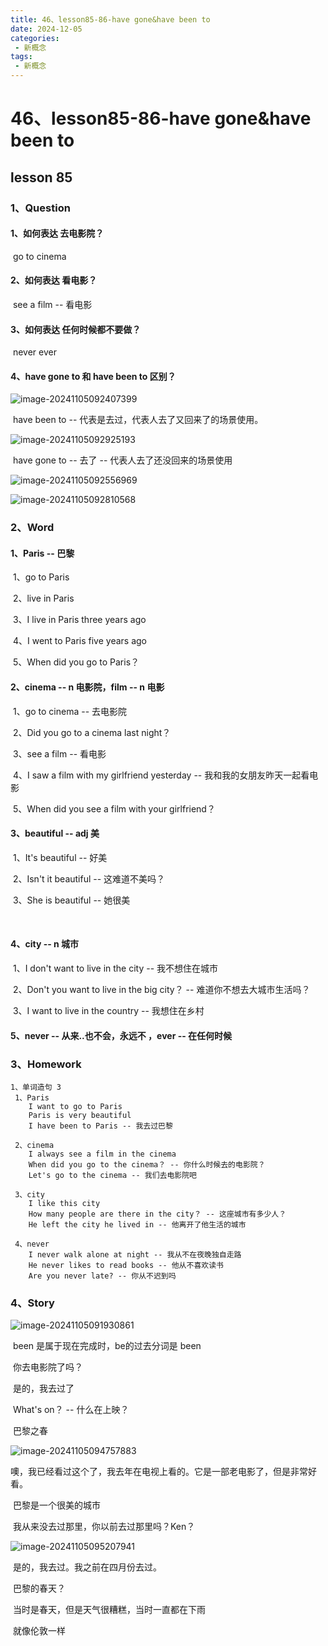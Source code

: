 ```yaml
---
title: 46、lesson85-86-have gone&have been to
date: 2024-12-05
categories:
 - 新概念
tags:
 - 新概念
---
```




# 46、lesson85-86-have gone&have been to



## lesson 85



### 1、Question

#### 	1、如何表达 去电影院？

​		go to cinema





#### 	2、如何表达 看电影？

​		see a film -- 看电影





#### 	3、如何表达 任何时候都不要做？

​		never ever



#### 	4、have gone to 和 have been to 区别？

![image-20241105092407399](./../../.vuepress/public/images/image-20241105092407399.png)

​		have been to -- 代表是去过，代表人去了又回来了的场景使用。



![image-20241105092925193](./../../.vuepress/public/images/image-20241105092925193.png)







 

​		have gone to -- 去了 -- 代表人去了还没回来的场景使用



![image-20241105092556969](./../../.vuepress/public/images/image-20241105092556969.png)





![image-20241105092810568](./../../.vuepress/public/images/image-20241105092810568.png)







### 2、Word

#### 	1、Paris -- 巴黎 

​	1、go to Paris 

​	2、live in Paris 

​	3、I live in Paris three years ago

​	4、I went to Paris five years ago

​	5、When did you go to Paris？



#### 	2、cinema -- n 电影院，film -- n 电影

​	1、go to cinema -- 去电影院

​	2、Did you go to a cinema last night？

​	3、see a film -- 看电影

​	4、I saw a film with my girlfriend yesterday -- 我和我的女朋友昨天一起看电影

​	5、When did you see a film with your girlfriend？



#### 	3、beautiful -- adj 美

​	1、It's beautiful -- 好美

​	2、Isn't it beautiful -- 这难道不美吗？

​	3、She is beautiful -- 她很美

​	

#### 	4、city -- n 城市

​	1、I don't want to live in the city -- 我不想住在城市

​	2、Don't you want to live in the big city？ -- 难道你不想去大城市生活吗？

​	3、I want to live in the country -- 我想住在乡村



#### 	5、never -- 从来..也不会，永远不 ，ever -- 在任何时候



### 3、Homework

```
1、单词造句 3
 1、Paris
 	I want to go to Paris
 	Paris is very beautiful
 	I have been to Paris -- 我去过巴黎
 	
 2、cinema
 	I always see a film in the cinema
 	When did you go to the cinema？ -- 你什么时候去的电影院？
 	Let's go to the cinema -- 我们去电影院吧
 
 3、city
 	I like this city
 	How many people are there in the city？ -- 这座城市有多少人？
 	He left the city he lived in -- 他离开了他生活的城市
 
 4、never
 	I never walk alone at night -- 我从不在夜晚独自走路
 	He never likes to read books -- 他从不喜欢读书
	Are you never late? -- 你从不迟到吗

```



### 4、Story

![image-20241105091930861](./../../.vuepress/public/images/image-20241105091930861.png)

​	been 是属于现在完成时，be的过去分词是 been

​	你去电影院了吗？

​	是的，我去过了

​	What's on？ -- 什么在上映？

​	巴黎之春



![image-20241105094757883](./../../.vuepress/public/images/image-20241105094757883.png)

​	噢，我已经看过这个了，我去年在电视上看的。它是一部老电影了，但是非常好看。



​	巴黎是一个很美的城市

​	我从来没去过那里，你以前去过那里吗？Ken？



![image-20241105095207941](./../../.vuepress/public/images/image-20241105095207941.png)

​	是的，我去过。我之前在四月份去过。

​	巴黎的春天？

​	当时是春天，但是天气很糟糕，当时一直都在下雨

​	就像伦敦一样





























































































































